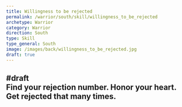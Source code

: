```yaml
---
title: Willingness to be rejected
permalink: /warrior/south/skill/willingness_to_be_rejected
archetype: Warrior
category: Warrior
direction: South
type: Skill
type_general: South
image: /images/back/willingness_to_be_rejected.jpg
draft: true
---
```

#draft   
Find your rejection number. Honor your heart. Get rejected that many times. 
---

